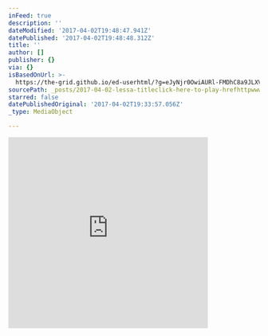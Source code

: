 ```yaml
---
inFeed: true
description: ''
dateModified: '2017-04-02T19:48:47.941Z'
datePublished: '2017-04-02T19:48:48.312Z'
title: ''
author: []
publisher: {}
via: {}
isBasedOnUrl: >-
  https://the-grid.github.io/ed-userhtml/?g=eJyNjr0OwiAURl-FMDhC8a9JLXVwcXRwN7S9ArEFAteQvr1UX8DlS05y8uW0iqDFCSS9THZ4kStEIHdPbpNaKDERnpIaxNBwnnNmCSOouZjgknWaDX7moajfgciCCedkRymOe7H5yY-C27quadfaWZMUh_8e-zeid4mLAwtOU5LtiEbSXVWVLrDaoKRihYTL2t_7OEJsnHdworxrueo-QuVLUQ
sourcePath: _posts/2017-04-02-lessa-titleclick-here-to-play-hrefhttpwwwstreamlicensi.md
starred: false
datePublishedOriginal: '2017-04-02T19:33:57.056Z'
_type: MediaObject

---
```

<iframe name="sl_widget" title="sl_widget" src="http://streamlicensing.com/directory/index.cgi?action=covers_widget&sid=1641&output=3" width="400" height="384" frameborder="0" scrolling="no" allowtransparency="true"></iframe>